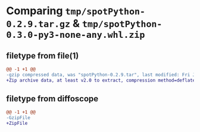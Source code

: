 # Comparing `tmp/spotPython-0.2.9.tar.gz` & `tmp/spotPython-0.3.0-py3-none-any.whl.zip`

## filetype from file(1)

```diff
@@ -1 +1 @@
-gzip compressed data, was "spotPython-0.2.9.tar", last modified: Fri Jun  2 12:53:25 2023, max compression
+Zip archive data, at least v2.0 to extract, compression method=deflate
```

## filetype from diffoscope

```diff
@@ -1 +1 @@
-GzipFile
+ZipFile
```

